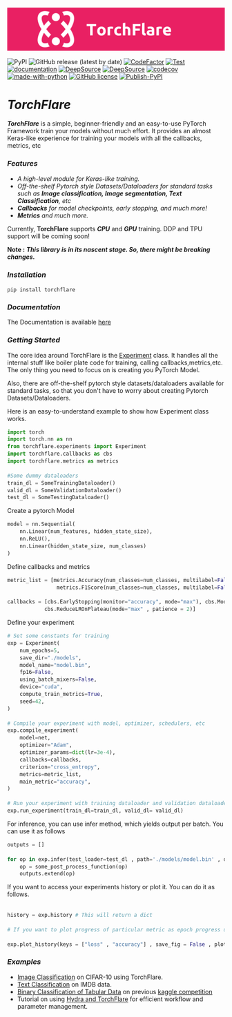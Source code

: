 ![image](https://raw.githubusercontent.com/Atharva-Phatak/torchflare/main/docs/static/images/TorchFlare_official.png)

![PyPI](https://img.shields.io/pypi/v/torchflare?color=success)
![GitHub release (latest by date)](https://img.shields.io/github/v/release/Atharva-Phatak/torchflare?color=success)
[![CodeFactor](https://www.codefactor.io/repository/github/atharva-phatak/torchflare/badge?s=8b602116b87a38ed9dbf6295933839ff7c85ac81)](https://www.codefactor.io/repository/github/atharva-phatak/torchflare)
[![Test](https://github.com/Atharva-Phatak/torchflare/actions/workflows/test.yml/badge.svg)](https://github.com/Atharva-Phatak/torchflare/actions/workflows/test.yml)
[![documentation](https://github.com/Atharva-Phatak/torchflare/actions/workflows/docs.yml/badge.svg)](https://github.com/Atharva-Phatak/torchflare/actions/workflows/docs.yml)
[![DeepSource](https://deepsource.io/gh/Atharva-Phatak/torchflare.svg/?label=active+issues&token=_u890jqK5XjPmNlJCyQkxwmG)](https://deepsource.io/gh/Atharva-Phatak/torchflare/?ref=repository-badge)
[![DeepSource](https://deepsource.io/gh/Atharva-Phatak/torchflare.svg/?label=resolved+issues&token=_u890jqK5XjPmNlJCyQkxwmG)](https://deepsource.io/gh/Atharva-Phatak/torchflare/?ref=repository-badge)
[![codecov](https://codecov.io/gh/Atharva-Phatak/torchflare/branch/main/graph/badge.svg?token=HSG3FP6NNB)](https://codecov.io/gh/Atharva-Phatak/torchflare)
[![made-with-python](https://img.shields.io/badge/Made%20with-Python-1f425f.svg)](https://www.python.org/)
[![GitHub license](https://img.shields.io/github/license/Atharva-Phatak/torchflare?color=success)](https://github.com/Atharva-Phatak/torchflare/blob/main/LICENSE)
[![Publish-PyPI](https://github.com/Atharva-Phatak/torchflare/actions/workflows/publish.yml/badge.svg)](https://github.com/Atharva-Phatak/torchflare/actions/workflows/publish.yml)



# ***TorchFlare***

***TorchFlare*** is a simple, beginner-friendly and an easy-to-use PyTorch Framework train your models without much effort.
It provides an almost Keras-like experience for training
your models with all the callbacks, metrics, etc

### ***Features***
* _A high-level module for Keras-like training._
* _Off-the-shelf Pytorch style Datasets/Dataloaders for standard tasks such as **Image classification, Image segmentation,
  Text Classification**, etc_
* _**Callbacks** for model checkpoints, early stopping, and much more!_
* _**Metrics** and much more._

Currently, **TorchFlare** supports ***CPU*** and ***GPU*** training. DDP and TPU support will be coming soon!

**Note :**  ***This library is in its nascent stage. So, there might be breaking changes.***

### ***Installation***

    pip install torchflare

### ***Documentation***

The Documentation is available [here](https://atharva-phatak.github.io/torchflare/)

### ***Getting Started***

The core idea around TorchFlare is the [Experiment](/torchflare/experiments/experiment.py)
class. It handles all the internal stuff like boiler plate code for training,
calling callbacks,metrics,etc. The only thing you need to focus on is creating you PyTorch Model.

Also, there are off-the-shelf pytorch style datasets/dataloaders available for standard tasks, so that you don't
have to worry about creating Pytorch Datasets/Dataloaders.

Here is an easy-to-understand example to show how Experiment class works.

``` python
import torch
import torch.nn as nn
from torchflare.experiments import Experiment
import torchflare.callbacks as cbs
import torchflare.metrics as metrics

#Some dummy dataloaders
train_dl = SomeTrainingDataloader()
valid_dl = SomeValidationDataloader()
test_dl = SomeTestingDataloader()
```
Create a pytorch Model

``` python
model = nn.Sequential(
    nn.Linear(num_features, hidden_state_size),
    nn.ReLU(),
    nn.Linear(hidden_state_size, num_classes)
)
```

Define callbacks and metrics
``` python
metric_list = [metrics.Accuracy(num_classes=num_classes, multilabel=False),
                metrics.F1Score(num_classes=num_classes, multilabel=False)]

callbacks = [cbs.EarlyStopping(monitor="accuracy", mode="max"), cbs.ModelCheckpoint(monitor="accuracy"),
            cbs.ReduceLROnPlateau(mode="max" , patience = 2)]
```

Define your experiment
``` python
# Set some constants for training
exp = Experiment(
    num_epochs=5,
    save_dir="./models",
    model_name="model.bin",
    fp16=False,
    using_batch_mixers=False,
    device="cuda",
    compute_train_metrics=True,
    seed=42,
)

# Compile your experiment with model, optimizer, schedulers, etc
exp.compile_experiment(
    model=net,
    optimizer="Adam",
    optimizer_params=dict(lr=3e-4),
    callbacks=callbacks,
    criterion="cross_entropy",
    metrics=metric_list,
    main_metric="accuracy",
)

# Run your experiment with training dataloader and validation dataloader.
exp.run_experiment(train_dl=train_dl, valid_dl= valid_dl)
```

For inference, you can use infer method, which yields output per batch. You can use it as follows
``` python
outputs = []

for op in exp.infer(test_loader=test_dl , path='./models/model.bin' , device = 'cuda'):
    op = some_post_process_function(op)
    outputs.extend(op)

```

If you want to access your experiments history or plot it. You can do it as follows.
``` python

history = exp.history # This will return a dict

# If you want to plot progress of particular metric as epoch progress use this.

exp.plot_history(keys = ["loss" , "accuracy"] , save_fig = False , plot_fig = True)
```


### ***Examples***
* [Image Classification](https://github.com/Atharva-Phatak/torchflare/blob/main/examples/image_classification.ipynb) on CIFAR-10 using TorchFlare.
* [Text Classification](https://github.com/Atharva-Phatak/torchflare/blob/main/examples/Imdb_classification.ipynb) on IMDB data.
* [Binary Classification of Tabular Data](https://github.com/Atharva-Phatak/torchflare/blob/main/examples/tabular_classification.ipynb) on previous [kaggle competition](https://www.kaggle.com/c/cat-in-the-dat-ii/overview)
* Tutorial on using [Hydra and TorchFlare](https://github.com/Atharva-Phatak/torchflare/blob/main/examples/image_classification_hydra.ipynb) for efficient workflow and parameter management.
